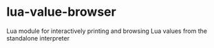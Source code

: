 # lua-value-browser
Lua module for interactively printing and browsing Lua values from the standalone interpreter

